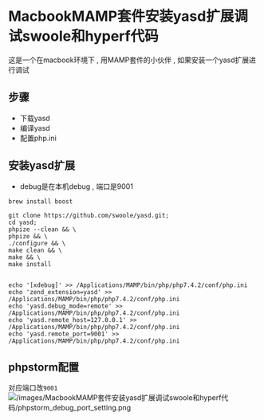 # MacbookMAMP套件安装yasd扩展调试swoole和hyperf代码


这是一个在macbook环境下 , 用MAMP套件的小伙伴 , 如果安装一个yasd扩展进行调试

## 步骤
* 下载yasd
* 编译yasd
* 配置php.ini

## 安装yasd扩展
* debug是在本机debug , 端口是9001
```shell
brew install boost

git clone https://github.com/swoole/yasd.git;
cd yasd;
phpize --clean && \
phpize && \
./configure && \
make clean && \
make && \
make install


echo '[xdebug]' >> /Applications/MAMP/bin/php/php7.4.2/conf/php.ini
echo 'zend_extension=yasd' >> /Applications/MAMP/bin/php/php7.4.2/conf/php.ini
echo 'yasd.debug_mode=remote' >> /Applications/MAMP/bin/php/php7.4.2/conf/php.ini
echo 'yasd.remote_host=127.0.0.1' >> /Applications/MAMP/bin/php/php7.4.2/conf/php.ini
echo 'yasd.remote_port=9001' >> /Applications/MAMP/bin/php/php7.4.2/conf/php.ini
```


## phpstorm配置
对应端口改```9001```
![/images/MacbookMAMP套件安装yasd扩展调试swoole和hyperf代码/phpstorm_debug_port_setting.png](/images/MacbookMAMP套件安装yasd扩展调试swoole和hyperf代码/phpstorm_debug_port_setting.png)


